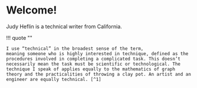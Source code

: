 # Welcome!

Judy Heflin is a technical writer from California.

!!! quote ""

    I use “technical” in the broadest sense of the term,
    meaning someone who is highly interested in technique, defined as the
    procedures involved in completing a complicated task. This doesn’t
    necessarily mean the task must be scientific or technological. The
    technique I speak of applies equally to the mathematics of graph
    theory and the practicalities of throwing a clay pot. An artist and an
    engineer are equally technical. [^1]

[^1]:
    Kazemi, Darius. “Keeping Procedural Generation Simple.” *Procedural Storytelling in Game Design*, edited by Tanya X. Short and Tarn Adams, CRC Press, 2019, p. 17. 

